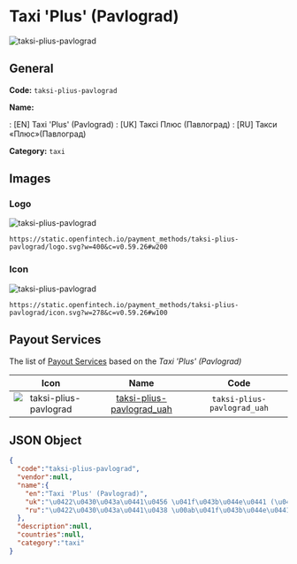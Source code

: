 
# Taxi 'Plus' (Pavlograd) 
![taksi-plius-pavlograd](https://static.openfintech.io/payment_methods/taksi-plius-pavlograd/logo.svg?w=400&c=v0.59.26#w200)  

## General 
**Code:** `taksi-plius-pavlograd` 
 
**Name:** 
 
:	[EN] Taxi 'Plus' (Pavlograd) 
:	[UK] Таксі Плюс (Павлоград) 
:	[RU] Такси «Плюс»(Павлоград) 
 
**Category:** `taxi` 
 

## Images 

### Logo 
![taksi-plius-pavlograd](https://static.openfintech.io/payment_methods/taksi-plius-pavlograd/logo.svg?w=400&c=v0.59.26#w200)  

```
https://static.openfintech.io/payment_methods/taksi-plius-pavlograd/logo.svg?w=400&c=v0.59.26#w200
```  

### Icon 
![taksi-plius-pavlograd](https://static.openfintech.io/payment_methods/taksi-plius-pavlograd/icon.svg?w=278&c=v0.59.26#w100)  

```
https://static.openfintech.io/payment_methods/taksi-plius-pavlograd/icon.svg?w=278&c=v0.59.26#w100
```  

## Payout Services 
 
The list of [Payout Services](/payout-services/) based on the _Taxi 'Plus' (Pavlograd)_ 

|Icon|Name|Code| 
|:---:|:---:|:---:| 
|![taksi-plius-pavlograd](https://static.openfintech.io/payout_methods/taksi-plius-pavlograd/icon.svg?w=278&c=v0.59.26#w40) |[taksi-plius-pavlograd_uah](/payout-services/taksi-plius-pavlograd_uah/)|`taksi-plius-pavlograd_uah`| 
 

## JSON Object 

```json
{
  "code":"taksi-plius-pavlograd",
  "vendor":null,
  "name":{
    "en":"Taxi 'Plus' (Pavlograd)",
    "uk":"\u0422\u0430\u043a\u0441\u0456 \u041f\u043b\u044e\u0441 (\u041f\u0430\u0432\u043b\u043e\u0433\u0440\u0430\u0434)",
    "ru":"\u0422\u0430\u043a\u0441\u0438 \u00ab\u041f\u043b\u044e\u0441\u00bb(\u041f\u0430\u0432\u043b\u043e\u0433\u0440\u0430\u0434)"
  },
  "description":null,
  "countries":null,
  "category":"taxi"
}
```  
